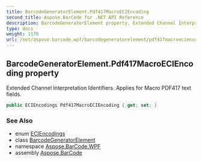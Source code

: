 ```yaml
---
title: BarcodeGeneratorElement.Pdf417MacroECIEncoding
second_title: Aspose.BarCode for .NET API Reference
description: BarcodeGeneratorElement property. Extended Channel Interpretation Identifiers. Applies for Macro PDF417 text fields
type: docs
weight: 1170
url: /net/aspose.barcode.wpf/barcodegeneratorelement/pdf417macroeciencoding/
---
```

## BarcodeGeneratorElement.Pdf417MacroECIEncoding property

Extended Channel Interpretation Identifiers. Applies for Macro PDF417 text fields.

```csharp
public ECIEncodings Pdf417MacroECIEncoding { get; set; }
```

### See Also

* enum [ECIEncodings](../../../aspose.barcode.generation/eciencodings/)
* class [BarcodeGeneratorElement](../)
* namespace [Aspose.BarCode.WPF](../../../aspose.barcode.wpf/)
* assembly [Aspose.BarCode](../../../)


